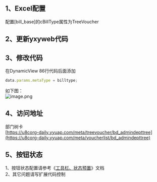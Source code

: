 <a name="rgvsu"></a>
## 1、Excel配置
配置[bill_base]的cBillType属性为TreeVoucher

<a name="DcM0x"></a>
## 2、更新yxyweb代码

<a name="NLKwm"></a>
## 3、修改代码
在DynamicView 86行代码后面添加

```javascript
data.params.metaType = billtype;
```
如下图：<br />![image.png](https://cdn.nlark.com/yuque/0/2019/png/271337/1560416977220-0485c064-27f0-459f-a461-bf2199e4205e.png#align=left&display=inline&height=350&name=image.png&originHeight=350&originWidth=1594&size=105344&status=done&width=1594)

<a name="IsAQ8"></a>
## 4、访问地址
部门树卡<br />[https://u8corg-daily.yyuap.com/meta/treevoucher/bd_admindepttree](https://u8corg-daily.yyuap.com/meta/voucherlist/bd_admindepttree)

<a name="VSXeK"></a>
## 5、按钮状态
1、按钮状态配置请参考《[工具栏、状态预置](https://www.yuque.com/gpgy5k/ucf/yug94g)》文档<br />2、其它问题请写扩展代码控制
